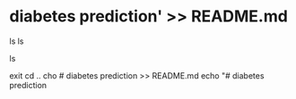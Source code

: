 # diabetes prediction' >> README.md
ls
ls

ls

exit
cd ..
cho # diabetes prediction >> README.md
echo "# diabetes prediction
